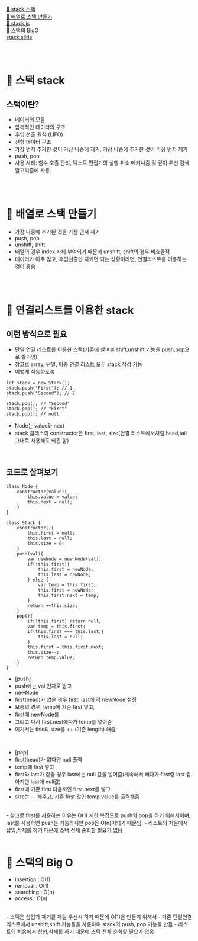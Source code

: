 <a href="#1">🐣 stack 스택 </a> <br/>
<a href="#2">🐣 배열로 스택 만들기  </a> <br/>
<a href="#3">🐣 stack.js  </a> <br/>
<a href="#4">🐣 스택의 BigO  </a> <br/>
[stack slide](https://cs.slides.com/colt_steele/stacks)

<br/>
<br/>

# 🐣  스택 stack <span id="1">
## 스택이란?
- 데이터의 모음
- 압축적인 데이터의 구조
- 후입 선출 원칙 (LIFO)
- 선형 데이터 구조
- 가장 먼저 추가한 것이 가장 나중에 제거, 가장 나중에 추가한 것이 가장 먼저 제거
- push, pop
- 사용 사례: 함수 호출 관리, 텍스트 편집기의 실행 취소 메커니즘 및 깊이 우선 검색 알고리즘에 사용

<br/>
<br/>

# 🐣 배열로 스택 만들기 <span id="2">
- 가장 나중에 추가된 것을 가장 먼저 제거
- push, pop 
- unshift, shift
- 배열의 경우 index 자체 부여되기 때문에 unshift, shift의 경우 비효율적
- 데이터가 아주 많고, 후입선출만 지키면 되는 상황이라면, 연결리스트를 이용하는 것이 좋음

<br/>
<br/>

# 🐣 연결리스트를 이용한 stack <span id="3">
## 이런 방식으로 필요
- 단일 연결 리스트를 이용한 스택(기존에 살펴본 shift,unshift 기능을 push,pop으로 할거임)
- 참고로 array, 단일, 이중 연결 리스트 모두 stack 작성 가능
- 이렇게 작동하도록
```
let stack = new Stack();
stack.push("First"); // 1
stack.push("Second"); // 2

stack.pop(); // "Second"
stack.pop(); // "First"
stack.pop(); // null
```

- Node는 value와 next
- stack 클래스의 constructor은 first, last, size(연결 리스트에서처럼 head,tail 그대로 사용해도 되긴 함)

<br/>

## 코드로 살펴보기
```
class Node {
    constructor(value){
        this.value = value;
        this.next = null;
    }
}

class Stack {
    constructor(){
        this.first = null;
        this.last = null;
        this.size = 0;
    }
    push(val){
        var newNode = new Node(val);
        if(!this.first){
            this.first = newNode;
            this.last = newNode;
        } else {
            var temp = this.first;
            this.first = newNode;
            this.first.next = temp;
        }
        return ++this.size;
    }
    pop(){
        if(!this.first) return null;
        var temp = this.first;
        if(this.first === this.last){
            this.last = null;
        }
        this.first = this.first.next;
        this.size--;
        return temp.value;
    }
}
```

- [push]
- push에는 val 인자로 받고
- newNode 
- first(head)가 없을 경우 first, last에 각 newNode 설정
- 보통의 경우, temp에 기존 first 넣고,
- first에 newNode를
- 그리고 다시 first.next에다가 temp를 넣어줌
- 여기서는 this의 size를 ++ (기존 length) 해줌

<br/>

- [pop]
- first(head)가 없다면 null 출력
- temp에 first 넣고
- first와 last가 같을 경우 last에는 null 값을 넣어줌(계속해서 빼다가 first랑 last 같아지면 last에 null값)
- first에 기존 first 다음꺼인 first.next를 넣고
- size는 -- 해주고, 기존 first 값인 temp.value를 출력해줌

<br/>
- 참고로 first를 사용하는 이유는 O(1) 시간 복잡도로 push와 pop을 하기 위해서이며, last를 사용하면 push는 가능하지만 pop은 O(n)이되기 때문임.
- 리스트의 처음에서 삽입,삭제를 하기 때문에 스택 전체 순회할 필요가 없음


<br/>
<br/>

# 🐣 스택의 Big O <span id="4">
- insertion : O(1)
- removal : O(1) 
- searching : O(n)
- access : O(n)

<br/>
- 스택은 삽입과 제거를 제일 우선시 하기 때문에 O(1)을 만들기 위해서
- 기존 단일연결리스트에서 unshift,shift 기능들을 사용하여 stack의 push, pop 기능을 만듦
- 리스트의 처음에서 삽입,삭제를 하기 때문에 스택 전체 순회할 필요가 없음